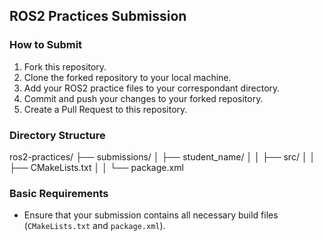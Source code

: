 ## ROS2 Practices Submission

### How to Submit

1. Fork this repository.
2. Clone the forked repository to your local machine.
3. Add your ROS2 practice files to your correspondant directory.
4. Commit and push your changes to your forked repository.
5. Create a Pull Request to this repository.

### Directory Structure

ros2-practices/
├── submissions/
│ ├── student_name/
│ │ ├── src/
│ │ ├── CMakeLists.txt
│ │ └── package.xml


### Basic Requirements

- Ensure that your submission contains all necessary build files (`CMakeLists.txt` and `package.xml`).
